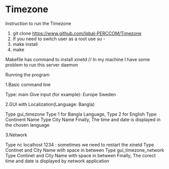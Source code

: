 Timezone
========
Instruction to run the Timezone 

1. git clone https://www.github.com/Iqbal-PERCCOM/Timezone
2. If you need to switch user as a root use su -
3. make install
4. make

Makefile has command to install xinetd // In my machine I have some problem to run this server daemon 

Running the program

1.Basic command line

Type: main
Give input (for example): Europe Sweden

2.GUI with Localization(Language: Bangla)

Type gui_timezone
Type 1 for Bangla Language, Type 2 for English 
Type Continent Name
Type City Name
Finally, The time and date is displayed in the chosen language

3.Network 

Type nc localhost 1234 : sometimes we need to restart the xinetd
Type Continet and City Name with space in between
Type gui_timezone_network
Type Continet and City Name with space in between
Finally, The corect time and date is displayed by network application
